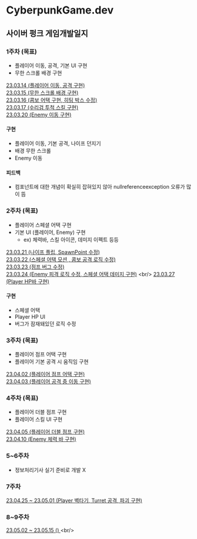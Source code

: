 # CyberpunkGame.dev

## 사이버 펑크 게임개발일지


### 1주차 (목표)
* 플레이어 이동, 공격, 기본 UI 구현
* 무한 스크롤 배경 구현

[23.03.14 (플레이어 이동, 공격 구현)](https://github.com/seungdo1234/CyberpunkGame.dev/blob/main/23.03.14%20~%2023.03.20%20(1%EC%A3%BC%EC%B0%A8)/23.03.14%20(%ED%94%8C%EB%A0%88%EC%9D%B4%EC%96%B4%20%EC%9D%B4%EB%8F%99%2C%20%EA%B3%B5%EA%B2%A9%20%EA%B5%AC%ED%98%84).md)  <br/>
[23.03.15 (무한 스크롤 배경 구현)](https://github.com/seungdo1234/CyberpunkGame.dev/blob/main/23.03.14%20~%2023.03.20%20(1%EC%A3%BC%EC%B0%A8)/23.03.15%20(%EB%AC%B4%ED%95%9C%20%EC%8A%A4%ED%81%AC%EB%A1%A4%20%EB%B0%B0%EA%B2%BD%20%EA%B5%AC%ED%98%84).md)
<br/>
[23.03.16 (콤보 어택 구현, 히팅 박스 수정)](https://github.com/seungdo1234/CyberpunkGame.dev/blob/main/23.03.14%20~%2023.03.20%20(1%EC%A3%BC%EC%B0%A8)/23.03.16%20(%EC%BD%A4%EB%B3%B4%EC%96%B4%ED%83%9D%20%EA%B5%AC%ED%98%84%2C%20%ED%9E%88%ED%8C%85%EB%B0%95%EC%8A%A4%20%EC%88%98%EC%A0%95).md) <br/>
[23.03.17 (수리검 투척 스킬 구현)](https://github.com/seungdo1234/CyberpunkGame.dev/blob/main/23.03.14%20~%2023.03.20%20(1%EC%A3%BC%EC%B0%A8)/23.03.17%20(%EC%88%98%EB%A6%AC%EA%B2%80%20%ED%88%AC%EC%B2%99%20%EA%B5%AC%ED%98%84).md) <br/>
[23.03.20 (Enemy 이동 구현)](https://github.com/seungdo1234/CyberpunkGame.dev/blob/main/23.03.14%20~%2023.03.20%20(1%EC%A3%BC%EC%B0%A8)/23.03.20%20(Enemy%20%EC%9D%B4%EB%8F%99%20%EA%B5%AC%ED%98%84).md) <br/>

#### 구현
* 플레이어 이동, 기본 공격, 나이프 던지기
* 배경 무한 스크롤
* Enemy 이동
#### 피드백
* 컴포넌트에 대한 개념이 확실히 잡혀있지 않아 nullreferenceexception 오류가 많이 뜸


### 2주차 (목표)
* 플레이어 스페셜 어택 구현
* 기본 UI (플레이어, Enemy) 구현
  * ex) 체력바, 스킬 아이콘, 데미지 이펙트 등등


[23.03.21 (나이프 플립, SpawnPoint 수정)](https://github.com/seungdo1234/CyberpunkGame.dev/blob/main/23.03.21%20~%2023.03.27%20(2%EC%A3%BC%EC%B0%A8)/23.03.21%20(%EB%82%98%EC%9D%B4%ED%94%84%20%ED%94%8C%EB%A6%BD%2C%20%EC%8A%A4%ED%8F%B0%20%ED%8F%AC%EC%9D%B8%ED%8A%B8%20%EC%88%98%EC%A0%95).md) <br/>
[23.03.22 (스페셜 어택 모션 , 콤보 공격 로직 수정)](https://github.com/seungdo1234/CyberpunkGame.dev/blob/main/23.03.21%20~%2023.03.27%20(2%EC%A3%BC%EC%B0%A8)/23.03.22%20(%EC%BD%A4%EB%B3%B4%20%EA%B3%B5%EA%B2%A9%20%EB%A1%9C%EC%A7%81%20%EC%88%98%EC%A0%95%2C%20%EC%8A%A4%ED%8E%98%EC%85%9C%20%EC%96%B4%ED%83%9D%20%EB%AA%A8%EC%85%98%20%EA%B5%AC%ED%98%84).md) <br/>
[23.03.23 (점프 버그 수정)](https://github.com/seungdo1234/CyberpunkGame.dev/blob/main/23.03.21%20~%2023.03.27%20(2%EC%A3%BC%EC%B0%A8)/23.03.23%20(%EC%A0%90%ED%94%84%20%EB%B2%84%EA%B7%B8%20%EC%88%98%EC%A0%95).md) <br/>
[23.03.24 (Enemy 피격 로직 수정, 스페셜 어택 데미지 구현)](https://github.com/seungdo1234/CyberpunkGame.dev/blob/main/23.03.21%20~%2023.03.27%20(2%EC%A3%BC%EC%B0%A8)/23.03.24%20(Enemy%20%ED%94%BC%EA%B2%A9%20%EB%A1%9C%EC%A7%81%20%EC%88%98%EC%A0%95,%20%EC%8A%A4%ED%8E%98%EC%85%9C%20%EC%96%B4%ED%83%9D%20%EB%8D%B0%EB%AF%B8%EC%A7%80%20%EA%B5%AC%ED%98%84).md) <br/>
[23.03.27 (Player HP바 구현)](https://github.com/seungdo1234/CyberpunkGame.dev/blob/main/23.03.21%20~%2023.03.27%20(2%EC%A3%BC%EC%B0%A8)/23.03.27%20(Player%20HP%EB%B0%94%20%EA%B5%AC%ED%98%84).md) <br/>
#### 구현
* 스페셜 어택
* Player HP UI  
* 버그가 잠재돼있던 로직 수정


### 3주차 (목표)
* 플레이어 점프 어택 구현
* 플레이어 기본 공격 시 움직임 구현

[23.04.02 (플레이어 점프 어택 구현)](https://github.com/seungdo1234/CyberpunkGame.dev/blob/main/23.03.25%20~%2023.04.03%20(3%EC%A3%BC%EC%B0%A8)/23.04.02%20(%ED%94%8C%EB%A0%88%EC%9D%B4%EC%96%B4%20%EC%A0%90%ED%94%84%20%EA%B3%B5%EA%B2%A9%20%EA%B5%AC%ED%98%84).md) <br/>
[23.04.03 (플레이어 공격 중 이동 구현)](https://github.com/seungdo1234/CyberpunkGame.dev/blob/main/23.03.25%20~%2023.04.03%20(3%EC%A3%BC%EC%B0%A8)/23.04.03%20(%ED%94%8C%EB%A0%88%EC%9D%B4%EC%96%B4%20%EA%B3%B5%EA%B2%A9%20%EC%A4%91%20%EC%9D%B4%EB%8F%99%20%EA%B5%AC%ED%98%84).md) <br/>


### 4주차 (목표)
* 플레이어 더블 점프 구현
* 플레이어 스킬 UI 구현

[23.04.05 (플레이어 더블 점프 구현)](https://github.com/seungdo1234/CyberpunkGame.dev/blob/main/23.04.04%20~%2023.04.10%20(4%EC%A3%BC%EC%B0%A8)/23.04.05%20(%ED%94%8C%EB%A0%88%EC%9D%B4%EC%96%B4%20%EB%8D%94%EB%B8%94%20%EC%A0%90%ED%94%84%20%EA%B5%AC%ED%98%84).md) <br/>
[23.04.10 (Enemy 체력 바 구현)](https://github.com/seungdo1234/CyberpunkGame.dev/blob/main/23.04.04%20~%2023.04.10%20(4%EC%A3%BC%EC%B0%A8)/23.04.10%20(Enemy%20%EC%B2%B4%EB%A0%A5%EB%B0%94%20%EA%B5%AC%ED%98%84).md) <br/>

### 5~6주차
* 정보처리기사 실기 준비로 개발 X

### 7주차 

[23.04.25 ~ 23.05.01 (Player 벽타기, Turret 공격, 파괴 구현) ](https://github.com/seungdo1234/CyberpunkGame.dev/blob/main/23.04.25%20~%2023.05.01%20(7%EC%A3%BC%EC%B0%A8)/7%EC%A3%BC%EC%B0%A8%20%EA%B0%9C%EB%B0%9C%20%EC%A0%95%EB%A6%AC.md) <br/>

### 8~9주차 

[23.05.02 ~ 23.05.15 () ](https://github.com/seungdo1234/CyberpunkGame.dev/blob/main/23.05.02%20~%2023.05.15%20(8~9%EC%A3%BC%EC%B0%A8)/8~9%20%EC%A3%BC%EC%B0%A8%20%EA%B0%9C%EB%B0%9C%20%EC%A0%95%EB%A6%AC.md) <br/>
